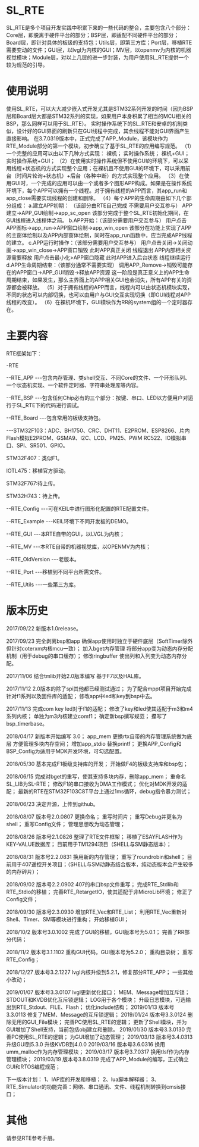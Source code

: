 # SL_RTE
SL_RTE是多个项目开发实践中积累下来的一些代码的整合，主要包含八个部分：Core层，即脱离于硬件平台的部分；BSP层，即适配不同硬件平台的部分；Board层，即针对具体的板级的支持包；Utils层，即第三方库；Port层，移植RTE需要变动的文件；GUI层，以lvgl为内核的GUI；MV层，以openmv为内核的机器视觉模块；Module层，对以上几层的进一步封装，为用户使用SL_RTE提供一个较为规范的引导。
# 使用说明
使用SL_RTE，可以大大减少嵌入式开发尤其是STM32系列开发的时间（因为BSP层和Board层大都是STM32系列的实现，如果用户本身积累了相当的MCU相关的BSP，那么同样可以用于SL_RTE）。
实时操作系统下的SL_RTE和安卓的机制类似，设计好的GUI界面的刷新只在GUI线程中完成，其余线程不能对GUI界面产生直接影响。
在3.7.0319版本中，正式完成了APP_Module，该模块作为RTE_Module部分的第一个模块，初步确立了基于SL_RTE的应用编写规范。
（1）一个完整的应用可以由以下几种方式实现：
裸机；
实时操作系统；
裸机+GUI；
实时操作系统+GUI；
（2）在使用实时操作系统但不使用GUI的环境下，可以采用线程+状态机的方式实现整个应用；在裸机且不使用GUI的环境下，可以采用前台（时间片轮询+状态机）+后台（各种中断）的方式实现整个应用。
（3）在使用GUI时，一个完成的应用可以由一个或者多个图形APP构成。如果是在操作系统环境下，每个APP可以拥有一个线程。对于拥有线程的APP而言，其app_run和app_close需要实现线程的创建和删除。
（4）每个APP的生命周期由如下几个部分组成：
a.建立APP初期： （该部分由RTE自己完成 不需要用户交互参与）
APP建立->APP_GUI绘制->app_sc_open
该部分完成于整个SL_RTE初始化期间，在GUI线程进入线程体之前。
b.APP开始：（该部分需要用户交互参与）
用户点击APP图标->app_run->APP窗口绘制->app_win_open
该部分在功能上实现了APP的主窗体绘制以及APP内部窗体绘制，同时在app_run函数中，应当完成APP线程的建立。
c.APP运行时操作：（该部分需要用户交互参与）
用户点击关闭->关闭动画->app_win_close->APP窗口销毁
此时APP真正关闭 线程退出 APP内部相关资源需要释放
用户点击最小化>APP窗口隐藏
此时APP进入后台状态 线程继续运行
d.APP生命周期结束：（该部分通常不需要实现）
调用APP_Remove->销毁可能存在的APP窗口->APP_GUI销毁->释放APP资源
这一阶段是真正意义上的APP生命周期结束，如果发生，那么主界面上的APP相关GUI也会消失，所有APP有关的资源都会被释放。
（5）对于拥有线程的APP而言，线程内可以由状态机模块实现，不同的状态可以内部切换，也可以由用户与GUI交互实现切换（即GUI线程对APP线程的改变）。
（6）在裸机环境下，GUI模块作为RR的system组的一个定时器存在。
# 主要内容
RTE框架如下：

-RTE

--RTE_APP
---包含内存管理、类shell交互、不同Core的文件、一个环形队列、一个状态机实现、一个软件定时器、字符串处理库等内容。

--RTE_BSP
---包含任何Chip必有的三个部分：按键、串口、LED以方便用户对运行于SL_RTE下的代码进行调试。

--RTE_Board
---包含常用的板级支持包。

---STM32F103：ADC、BH1750、CRC、DHT11、E2PROM、ESP8266、片内Flash模拟E2PROM、GSMA9、I2C、LCD、PM25、PWM
              RC522、IO模拟串口、SPI、SR501、GPIO。  
              
   STM32F407：类似F1。
   
   IOTL475：移植官方驱动。
   
   STM32F767:待上传。
   
   STM32H743：待上传。

--RTE_Config
---可在KEIL中进行图形化配置的RTE配置文件。

--RTE_Example
---KEIL环境下不同开发板的DEMO。

--RTE_GUI
---本RTE自带的GUI，以LVGL为内核；

--RTE_MV
---本RTE自带的机器视觉库，以OPENMV为内核；

--RTE_OldVersion
---老版本。

--RTE_Port
---移植到不同平台所需文件。

--RTE_Utils
---一些第三方库。

# 版本历史

2017/09/22  新版本1.0release。

2017/09/23  完全剥离bsp和app 确保app使用时独立于硬件底层（SoftTimer除外 但针对coterxm内核mcu一致）；
            加入bget内存管理 将部分app变为动态内存分配机制（用于debug的串口缓存）；
            修改ringbuffer 使出列和入列变为动态内存分配。
            
2017/11/06  结合tmlib开始2.0版本编写 基于F7以及HAL库。

2017/11/12  2.0版本的除了spi其他都已经测试通过；
            为了配合mppt项目开始完成针对f1系列以及固件库的适配；
            修改app中led和key到bsp中去。
            
2017/11/13  完成com key led对于f1的适配；
            修改了key和led使其适配于m3和m4系列内核；
            单独为m3内核建立comf1；
            确定新bsp撰写规范；
            攥写了bsp_timerbase。
            
2018/04/17  新版本开始编写 3.0；
            app_mem 更换rtx自带的内存管理系统做为底层 方便管理多块内存空间；
            增加app_stdio 替换printf；
            更换APP_Config和BSP_Config为适用于MDK开发环境，可勾选配置。
            
2018/05/30  基本完成F1板级支持库的开发；
            开始做F4的板级支持库和bsp包；
            
2018/06/15  完成对bget的重写，使其支持多块内存，删除app_mem；
            重命名SL_LIB为SL-RTE；
            修改F1的串口接收为DMA工作模式；
            优化对MDK开发的适配；
            最新的RTE在STM32F103C8T平台上通过1ms循环，debug指令暴力测试；
            
2018/06/23  决定开源，上传到github。

2018/08/07  版本号2.0.0807
            更换命名；
            重写时间片；
            重写Debug并更名为shell；
            重写Config文件；
            管理思想改为动态管理；

2018/08/26  版本号2.1.0826
            整理了RTE文件框架；
            移植了ESAYFLASH作为KEY-VALUE数据库；
            目前用于TM1294项目（SHELL与SM静态版本）；

2018/08/31  版本号2.2.0831
            换用新的内存管理；
            重写了roundrobin和shell；
            目前用于407遥控开关项目；（SHELL与SM动静态结合版本，纯动态版本会产生较多的内存碎片）；

2018/09/02  版本号2.2.0902
            407的串口bsp文件重写；
            完成RTE_Stdlib和RTE_Stdio的移植；
            完善RTE_RetargetIO，使其适配于非MicroLib环境；
            修正了Config文件；

2018/09/30  版本号2.3.0930
            增加RTE_Vec和RTE_List；
            利用RTE_Vec重新对Shell、Timer、SM等模块进行重构；
            开始移植GUI；

2018/10/2   版本号3.0.1002
            完成了GUI的移植，GUI版本号为5.0.1；
            完善了RR部分代码；

2018/11/2   版本号3.1.1102
            重构GUI代码，GUI版本号为5.2.0；
            重构目录树；
            重写RTE_Config；

2018/12/27  版本号3.2.1227
            lvgl内核升级到5.2.1，修复部分RTE_APP；
            一些其他小改动；

2019/01/07  版本号3.3.0107
            lvgl更新优化接口；
            MEM、Message增加互斥锁；
            STDOUT和KVDB优化互斥锁逻辑；
            LOG用于各个模块；
            升级日志模块，可选输出到RTE_Stdout、FILE、Flash；
            优化include结构；
2019/01/13  版本号3.3.0113
            修复了MEM、Message的互斥锁逻辑；
2019/01/24  版本号3.3.0124
            删除无用的GUI_File模块；
            完善PC使用SL_RTE的逻辑；
            更新了Shell模块，并为GUI增加了Shell支持，当前包括obj建立和删除。
2019/01/30  版本号3.3.0130
            完善PC使用SL_RTE的逻辑；
            为GUI增加了动态管理；
2019/03/13  版本号3.4.0313
            升级GUI到5.3.0
            升级KVDB到4.0.0
2019/03/16  版本号3.6.0316
            换用umm_malloc作为内存管理模块；
2019/03/17  版本号3.7.0317
            换用tlsf作为内存管理模块；
2019/03/19  版本号3.8.0319
            完成了APP_Module的编写，正式确立GUI和RTOS编程规范；

下一版本计划：
1、IAP库的开发和移植；
2、lua脚本解释器；
3、RTE_Simulator的功能完善：网络、串口通讯、文件、线程机制转换到cmsis接口；

# 其他
请参见RTE参考手册。
